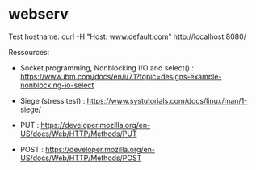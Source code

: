 # webserv

Test hostname:
curl -H "Host: www.default.com" http://localhost:8080/

Ressources:

* Socket programming, Nonblocking I/O and select() : https://www.ibm.com/docs/en/i/7.1?topic=designs-example-nonblocking-io-select

* Siege (stress test) : https://www.systutorials.com/docs/linux/man/1-siege/

* PUT : https://developer.mozilla.org/en-US/docs/Web/HTTP/Methods/PUT

* POST : https://developer.mozilla.org/en-US/docs/Web/HTTP/Methods/POST

